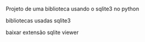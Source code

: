 Projeto de uma biblioteca usando o sqlite3 no python

bibliotecas usadas
sqlite3

baixar extensão 
sqlite viewer